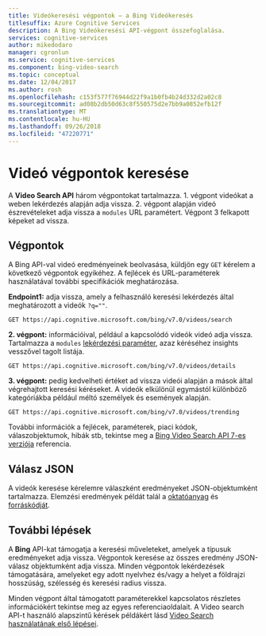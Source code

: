 ```yaml
---
title: Videókeresési végpontok – a Bing Videókeresés
titlesuffix: Azure Cognitive Services
description: A Bing Videókeresési API-végpont összefoglalása.
services: cognitive-services
author: mikedodaro
manager: cgronlun
ms.service: cognitive-services
ms.component: bing-video-search
ms.topic: conceptual
ms.date: 12/04/2017
ms.author: rosh
ms.openlocfilehash: c153f577f76944d22f9a1b0fb4b24d332d2a02c8
ms.sourcegitcommit: ad08b2db50d63c8f550575d2e7bb9a0852efb12f
ms.translationtype: MT
ms.contentlocale: hu-HU
ms.lasthandoff: 09/26/2018
ms.locfileid: "47220771"
---
```

# <a name="video-search-endpoints"></a>Videó végpontok keresése
A **Video Search API** három végpontokat tartalmazza.  1. végpont videókat a weben lekérdezés alapján adja vissza. 2. végpont alapján videó észrevételeket adja vissza a `modules` URL paramétert.  Végpont 3 felkapott képeket ad vissza.

## <a name="endpoints"></a>Végpontok
A Bing API-val videó eredményeinek beolvasása, küldjön egy `GET` kérelem a következő végpontok egyikéhez. A fejlécek és URL-paraméterek használatával további specifikációk meghatározása.

**Endpoint1:** adja vissza, amely a felhasználó keresési lekérdezés által meghatározott a videók `?q=""`.
``` 
GET https://api.cognitive.microsoft.com/bing/v7.0/videos/search
```

**2. végpont:** információival, például a kapcsolódó videók videó adja vissza. Tartalmazza a `modules` [lekérdezési paraméter](https://docs.microsoft.com/rest/api/cognitiveservices/bing-video-api-v7-reference#query-parameters), azaz kéréséhez insights vesszővel tagolt listája.
``` 
GET https://api.cognitive.microsoft.com/bing/v7.0/videos/details
```

**3. végpont:** pedig kedvelheti értéket ad vissza videói alapján a mások által végrehajtott keresési kéréseket. A videók elkülönül egymástól különböző kategóriákba például méltó személyek és események alapján.
```
GET https://api.cognitive.microsoft.com/bing/v7.0/videos/trending
```

További információk a fejlécek, paraméterek, piaci kódok, válaszobjektumok, hibák stb, tekintse meg a [Bing Video Search API 7-es verziója](https://docs.microsoft.com/rest/api/cognitiveservices/bing-video-api-v7-reference) referencia.
## <a name="response-json"></a>Válasz JSON
A videók keresése kérelemre válaszként eredményeket JSON-objektumként tartalmazza. Elemzési eredmények példát talál a [oktatóanyag](https://docs.microsoft.com/azure/cognitive-services/bing-video-search/tutorial-bing-video-search-single-page-app) és [forráskódját](https://docs.microsoft.com/azure/cognitive-services/bing-video-search/tutorial-bing-video-search-single-page-app-source).

## <a name="next-steps"></a>További lépések
A **Bing** API-kat támogatja a keresési műveleteket, amelyek a típusuk eredményeket adja vissza. Végpontok keresése az összes eredmény JSON-válasz objektumként adja vissza.  Minden végpontok lekérdezések támogatására, amelyeket egy adott nyelvhez és/vagy a helyet a földrajzi hosszúság, szélesség és keresési radius vissza.

Minden végpont által támogatott paraméterekkel kapcsolatos részletes információkért tekintse meg az egyes referenciaoldalait.
A Video search API-t használó alapszintű kérések példákért lásd [Video Search használatának első lépései](https://docs.microsoft.com/azure/cognitive-services/bing-video-search).